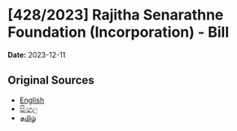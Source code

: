 # [428/2023] Rajitha Senarathne Foundation (Incorporation) - Bill

**Date:** 2023-12-11

## Original Sources

- [English](https://documents.gov.lk/view/bills/2023/12/428-2023_E.pdf)
- [සිංහල](https://documents.gov.lk/view/bills/2023/12/428-2023_S.pdf)
- [தமிழ்](https://documents.gov.lk/view/bills/2023/12/428-2023_T.pdf)
